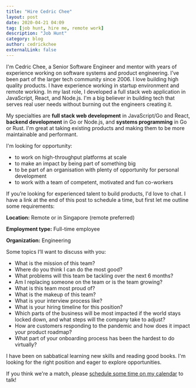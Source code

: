 ```yaml
---
title: "Hire Cedric Chee"
layout: post
date: 2020-04-21 04:09
tag: [job hunt, hire me, remote work]
description: "Job Hunt"
category: blog
author: cedrickchee
externalLink: false
---
```


I'm Cedric Chee, a Senior Software Engineer and mentor with years of experience working on software systems and product engineering. I’ve been part of the larger tech community since 2006. I love building high quality products. I have experience working in startup environment and remote working. In my last role, I developed a full stack web application in JavaScript, React, and Node.js. I'm a big believer in building tech that serves real user needs without burning out the engineers creating it.

My specialties are **full stack web development** in JavaScript/Go and React, **backend development** in Go or Node.js, and **systems programming** in Go or Rust. I'm great at taking existing products and making them to be more maintainable and performant.

I'm looking for opportunity:
- to work on high-throughput platforms at scale
- to make an impact by being part of something big
- to be part of an organisation with plenty of opportunity for personal development
- to work with a team of competent, motivated and fun co-workers

If you’re looking for experienced talent to build products, I'd love to chat. I have a link at the end of this post to schedule a time, but first let me outline some requirements:

**Location:** Remote or in Singapore (remote preferred)

**Employment type:** Full-time employee

**Organization:** Engineering

Some topics I’ll want to discuss with you:

- What is the mission of this team?
- Where do you think I can do the most good?
- What problems will this team be tackling over the next 6 months?
- Am I replacing someone on the team or is the team growing?
- What is this team most proud of?
- What is the makeup of this team?
- What is your interview process like?
- What is your hiring timeline for this position?
- Which parts of the business will be most impacted if the world stays locked down, and what steps will the company take to adjust?
- How are customers responding to the pandemic and how does it impact your product roadmap?
- What part of your onboarding process has been the hardest to do virtually?

I have been on sabbatical learning new skills and reading good books. I'm looking for the right position and eager to explore opportunities.

If you think we're a match, please [schedule some time on my calendar](https://calendly.com/cedricchee/set-up-a-call-with-cedric-to-discuss-his-experience) to talk!
